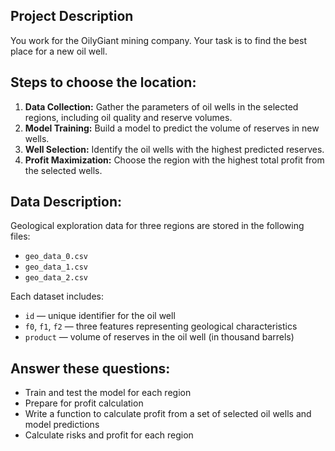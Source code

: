 ## Project Description

You work for the OilyGiant mining company. Your task is to find the best place for a new oil well.

## Steps to choose the location:

1. **Data Collection:** Gather the parameters of oil wells in the selected regions, including oil quality and reserve volumes.
2. **Model Training:** Build a model to predict the volume of reserves in new wells.
3. **Well Selection:** Identify the oil wells with the highest predicted reserves.
4. **Profit Maximization:** Choose the region with the highest total profit from the selected wells.

## Data Description:

Geological exploration data for three regions are stored in the following files:
- `geo_data_0.csv`
- `geo_data_1.csv`
- `geo_data_2.csv`

Each dataset includes:
- `id` — unique identifier for the oil well
- `f0`, `f1`, `f2` — three features representing geological characteristics
- `product` — volume of reserves in the oil well (in thousand barrels)
  
## Answer these questions:
- Train and test the model for each region
- Prepare for profit calculation
- Write a function to calculate profit from a set of selected oil wells and model predictions
- Calculate risks and profit for each region
